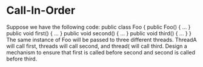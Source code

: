# Call-In-Order
Suppose we have the following code:
public class Foo {
public Foo() { ... }
public void first() { ... }
public void second() { ... }
public void third() { ... }
}
The same instance of Foo will be passed to three different threads. ThreadA will call first,
threads will call second, and thread( will call third. Design a mechanism to ensure that
first is called before second and second is called before third. 
